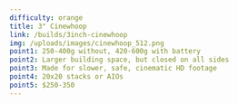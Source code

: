 ```yaml
---
difficulty: orange
title: 3" Cinewhoop
link: /builds/3inch-cinewhoop
img: /uploads/images/cinewhoop_512.png
point1: 250-400g without, 420-600g with battery
point2: Larger building space, but closed on all sides
point3: Made for slower, safe, cinematic HD footage
point4: 20x20 stacks or AIOs
point5: $250-350
---
```

